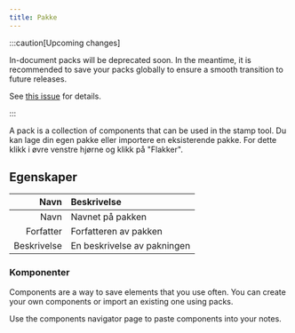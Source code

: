 ```yaml
---
title: Pakke
---
```


:::caution[Upcoming changes]

In-document packs will be deprecated soon. In the meantime, it is recommended to save your packs globally to ensure a smooth transition to future releases.

See [this issue](https://github.com/LinwoodDev/Butterfly/issues/805) for details.

:::

A pack is a collection of components that can be used in the stamp tool. Du kan lage din egen pakke eller importere en eksisterende pakke. For dette klikk i øvre venstre hjørne og klikk på "Flakker".

## Egenskaper

|        Navn | Beskrivelse                 |
| ----------: | :-------------------------- |
|        Navn | Navnet på pakken            |
|   Forfatter | Forfatteren av pakken       |
| Beskrivelse | En beskrivelse av pakningen |

### Komponenter

Components are a way to save elements that you use often. You can create your own components or import an existing one using packs.

Use the components navigator page to paste components into your notes.
